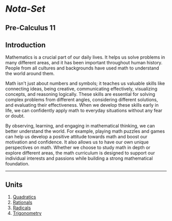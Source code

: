 
# ***Nota-Set***
## Pre-Calculus 11
## **Introduction**

Mathematics is a crucial part of our daily lives. It helps us solve problems in many different areas, and it has been important throughout human history. People from all cultures and backgrounds have used math to understand the world around them.

Math isn't just about numbers and symbols; it teaches us valuable skills like connecting ideas, being creative, communicating effectively, visualizing concepts, and reasoning logically. These skills are essential for solving complex problems from different angles, considering different solutions, and evaluating their effectiveness. When we develop these skills early in life, we can confidently apply math to everyday situations without any fear or doubt.

By observing, learning, and engaging in mathematical thinking, we can better understand the world. For example, playing math puzzles and games can help us develop a positive attitude towards math and boost our motivation and confidence. It also allows us to have our own unique perspectives on math. Whether we choose to study math in depth or explore different areas, the math curriculum is designed to support our individual interests and passions while building a strong mathematical foundation.

---

## **Units**

1. [Quadratics](/land.md)
2. [Rationals](/land.md)
3. [Radicals](/land.md)
4. [Trigonometry](/land.md)